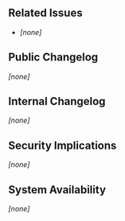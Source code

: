 ## Related Issues

- _[none]_

## Public Changelog

<!--- If you have changes in this section, please make sure https://docs.transcend.io is also up-to-date. -->
<!-- Please adhere to the style guide here https://www.notion.so/transcend/Style-Guide-Change-Logs-70a661461ca64b2b9ffc7bcfc91856c9 -->

_[none]_

## Internal Changelog

_[none]_

## Security Implications

_[none]_

## System Availability

_[none]_

<!---

## Eng Announcements

- _[none]_

## Release Manual Tests

- _[none]_

-->
